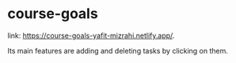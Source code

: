# course-goals

link: https://course-goals-yafit-mizrahi.netlify.app/.

Its main features are adding and deleting tasks by clicking on them.
